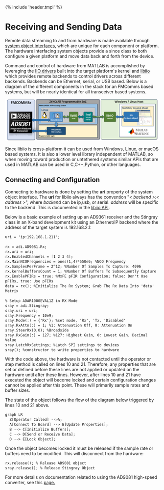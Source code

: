 {% include 'header.tmpl' %}
# Receiving and Sending Data

Remote data streaming to and from hardware is made available through [system object interfaces](https://www.mathworks.com/help/matlab/matlab_prog/what-are-system-objects.html), which are unique for each component or platform. The hardware interfacing system objects provide a since class to both configure a given platform and move data back and forth from the device.

Command and control of hardware from MATLAB is accomplished by leveraging the [IIO drivers](https://wiki.analog.com/software/linux/docs/iio/iio) built into the target platform's kernel and [libiio](https://wiki.analog.com/resources/tools-software/linux-software/libiio) which provides remote backends to control drivers across different backends. Backends can be Ethernet, serial, or USB based. Below is a diagram of the different components in the stack for an FMComms based systems, but will be nearly identical for all transceiver based systems.

![MATLAB libiio Stack](assets/MATLAB_libiio_Stack.png)

Since libiio is cross-platform it can be used from Windows, Linux, or macOS based systems. It is also a lower level library independent of MATLAB, so when moving toward production or untethered systems similar APIs that are used in MATLAB can be used in C,C++,Python, or other languages.

## Connecting and Configuration

Connecting to hardware is done by setting the **uri** property of the system object interface. The **uri** for libiio always has the convention "*< backend >:< address >*", where *backend* can be ip,usb, or serial. *address* will be specific to the backend. This is documented in the [libiio API](https://analogdevicesinc.github.io/libiio/master/libiio/group__Context.html#gafdcee40508700fa395370b6c636e16fe).

Below is a basic example of setting up an AD9361 receiver and the Stingray class in an X-band development kit using an Ethernet/IP backend where the address of the target system is 192.168.2.1:
```linenums="1"
uri = 'ip:192.168.1.211';

rx = adi.AD9081.Rx;
rx.uri = uri;
rx.EnabledChannels = [1 2 3 4];
rx.MainNCOFrequencies = ones(1,4)*550e6; %NCO Frequency
rx.SamplesPerFrame = 2^12; %Number Of Samples To Capture: 4096
rx.kernelBuffersCount = 1; %Number Of Buffers To Subsequently Capture
rx.EnablePFIRs = true; %MxFE pFIR Configuration; false: Don't Use pFIRs, true: Use pFIRs
data = rx(); %Initialize The Rx System; Grab The Rx Data Into 'data' Matrix

% Setup ADAR1000EVAL1Z in RX Mode
sray = adi.Stingray;
sray.uri = uri;
sray.Frequency = 10e9;
sray.Mode(:) = {'Rx'}; %set mode, 'Rx', 'Tx, 'Disabled'
sray.RxAttn(:) = 1; %1: Attenuation Off, 0: Attenuation On
sray.SteerRx(0,0); %Broadside
sray.RxGain(:) = 127; %127: Highest Gain, 0: Lowest Gain, Decimal Value
sray.LatchRxSettings; %Latch SPI settings to devices
sray(); %constructor to write properties to hardware
```
With the code above, the hardware is not contacted until the operator or step method is called on lines 10 and 21. Therefore, any properties that are set or defined before these lines are not applied or updated on the hardware until after these lines. However, after lines 10 and 21 have executed the object will become locked and certain configuration changes cannot be applied after this point. These will primarily sample rates and buffer sizes.

The state of the object follows the flow of the diagram below triggered by lines 10 and 21 above.

``` mermaid
graph LR
  Z[Operator Called] -->A;
  A[Connect To Board] --> B[Update Properties];
  B --> C[Initialize Buffers];
  C --> D[Send or Receive Data];
  D --> E[Lock Object];
```
Once the object becomes locked it must be released if the sample rate or buffers need to be modified. This will disconnect from the hardware:
```
rx.release(); % Release AD9081 object
sray.release(); % Release Stingray Object
```

For more details on documentation related to using the AD9081 high-speed converter, see this [page.](https://github.com/analogdevicesinc/HighSpeedConverterToolbox/tree/master/hsx_examples)

